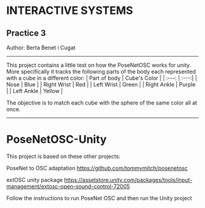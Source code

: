 # INTERACTIVE SYSTEMS
## Practice 3
Author: Berta Benet i Cugat
________________________
This project contains a little test on how the PoseNetOSC works for unity. More specifically it tracks the following parts of the body each represented with a cube in a different color:
| Part of body | Cube's Color |
| :---: | :---:|
| Nose | Blue |
| Right Wrist | Red |
| Left Wrist | Green |
| Right Ankle | Purple |
| Left Ankle | Yellow |

The objective is to match each cube with the sphere of the same color all at once. 


_________________________
# PoseNetOSC-Unity

This project is based on these other projects: 

PoseNet to OSC adaptation
https://github.com/tommymitch/posenetosc 

extOSC unity package
https://assetstore.unity.com/packages/tools/input-management/extosc-open-sound-control-72005

Follow the instructions to run PoseNet OSC and then run the Unity project
